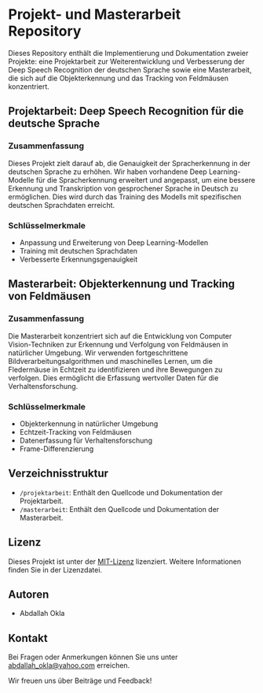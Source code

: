 # Projekt- und Masterarbeit Repository

Dieses Repository enthält die Implementierung und Dokumentation zweier Projekte: eine Projektarbeit zur Weiterentwicklung und Verbesserung der Deep Speech Recognition der deutschen Sprache sowie eine Masterarbeit, die sich auf die Objekterkennung und das Tracking von Feldmäusen konzentriert.

## Projektarbeit: Deep Speech Recognition für die deutsche Sprache

### Zusammenfassung
Dieses Projekt zielt darauf ab, die Genauigkeit der Spracherkennung in der deutschen Sprache zu erhöhen. Wir haben vorhandene Deep Learning-Modelle für die Spracherkennung erweitert und angepasst, um eine bessere Erkennung und Transkription von gesprochener Sprache in Deutsch zu ermöglichen. Dies wird durch das Training des Modells mit spezifischen deutschen Sprachdaten erreicht.

### Schlüsselmerkmale
- Anpassung und Erweiterung von Deep Learning-Modellen
- Training mit deutschen Sprachdaten
- Verbesserte Erkennungsgenauigkeit

## Masterarbeit: Objekterkennung und Tracking von Feldmäusen

### Zusammenfassung
Die Masterarbeit konzentriert sich auf die Entwicklung von Computer Vision-Techniken zur Erkennung und Verfolgung von Feldmäusen in natürlicher Umgebung. Wir verwenden fortgeschrittene Bildverarbeitungsalgorithmen und maschinelles Lernen, um die Fledermäuse in Echtzeit zu identifizieren und ihre Bewegungen zu verfolgen. Dies ermöglicht die Erfassung wertvoller Daten für die Verhaltensforschung.

### Schlüsselmerkmale
- Objekterkennung in natürlicher Umgebung
- Echtzeit-Tracking von Feldmäusen
- Datenerfassung für Verhaltensforschung
- Frame-Differenzierung

## Verzeichnisstruktur
- `/projektarbeit`: Enthält den Quellcode und Dokumentation der Projektarbeit.
- `/masterarbeit`: Enthält den Quellcode und Dokumentation der Masterarbeit.


## Lizenz
Dieses Projekt ist unter der [MIT-Lizenz](LICENSE) lizenziert. Weitere Informationen finden Sie in der Lizenzdatei.

## Autoren
- Abdallah Okla

## Kontakt
Bei Fragen oder Anmerkungen können Sie uns unter abdallah_okla@yahoo.com erreichen.

Wir freuen uns über Beiträge und Feedback!
